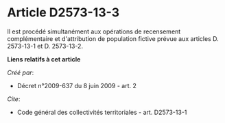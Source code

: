 # Article D2573-13-3

Il est procédé simultanément aux opérations de recensement complémentaire et d'attribution de population fictive prévue aux
articles D. 2573-13-1 et D. 2573-13-2.

**Liens relatifs à cet article**

_Créé par_:

  - Décret n°2009-637 du 8 juin 2009 - art. 2

_Cite_:

  - Code général des collectivités territoriales - art. D2573-13-1

